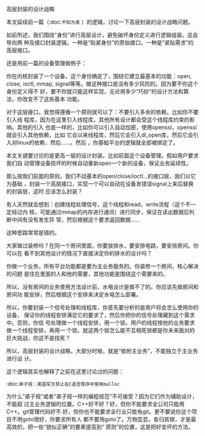     
高层封装的设计战略

本文延续前一篇（:doc:`不知为美` ）的逻辑，讨论一下高层封装的设计战略问题。

如前所述，我们围绕“身份”进行高层设计，避免破坏身份定义进行逻辑组装。这会导向两
种及接口封装逻辑。一种是“贴紧身份”的原始接口。一种是“紧贴需求”的高层接口。

还是用前一篇的设备管理做例子：

你在内核封装了一个设备，这个身份确定了，围绕它建立最基本的功能：open, close,
ioctl, mmap, signal等等。做这种接口是没有多少风险的。因为要不你这个身份定义得不
好，要不你就只能这样实现，无论用多少“巧妙”的设计方法和算法，你改变不了这些基本
功能。

对于这层接口，我觉得遵循一个原则就可以了：不要引入多余的依赖。比如你不要引入线
程库，因为在这里引入线程库，其他所有设计都会受这个线程库约束的影响。其他的引入
也是一样的，比如你可以引入自动加密，使用openssl，openssl就会引入其他依赖，比如
它会以来线程库，然后它会引入dl_open库，然后它会引入对linux的依赖，然后……。然后
，你基础平台的逻辑就全部被绑定了。

本文关键要讨论的是更高一层的设计封装。比如前面这个设备管理。假如用户要求我们自
动管理设备损坏的时候自动重新open一个新的设备，保证业务延续性。

那么按我们前面的原则，我们不动基本的open/close/ioctl...的接口层，我们以它为基础
，封装一个高层接口，实现一个可以自动在设备发错误signal上来后替换的封装层，这时
应该怎么封装？

有人天然就会想到：创建线程处理信号，这个线程和read，write流程（这个不一定经过内
核，可能通过mmap的内存进行通讯）进行同步，保证在读出数据后判断中间有没有发生异
常，然后根据这个要求返回数据……

这种思路常常是错的。

大家做过装修吗？在同一个房间里面，你要放排水，要安排电路，要安排房间。你可以在
看不到其他设计的情况下直接决定你的排水的设计吗？

你做一个业务，所有平台功能都是要为主业务服务的。你装修一个房间，核心解决的问题
是住在里面的人和他的需要，其他功能是围绕这个需要来的。

所以，没有房间的业务使用方法设计前，水电设计是做不了的。你应该先做房间和房间功
能安排，然后根据这个安排来决定水电怎么部署。

所以，你要封装一个信号处理和线程库，你首先要分析的是用户将会怎么使用你的设备，
保证你的线程安排满足它的要求了，然后你把你的信号处理藏到这个需求中。否则，你信
号处理做一个线程安排，用一个锁。用户的线程按他的业务要求做一个线程安排，再用一
个锁。就这两个锁怎么能不互相死锁都是你未来面对的巨大挑战，你这不是找死？

所以，高层封装的设计战略，大部分时候，就是“依附主业务”，不能独立于主业务进行设
计。

这个逻辑其实也解释了之前在这里讨论过的问题：

  :doc:`弟子规：美国军方禁止在C语言程序中使用malloc` 

为什么“弟子规”或者“弟子规一样的编程规范”不可接受？因为它们作为辅助设计，不能超
过主业务逻辑的位置。C++好不好？好，但你不能要求全公司只能用C++。git管理代码好不
好，但你也不能要求全行业只能有git。更不要说你这个项目不用goto很好，你要求所有人
都不要用goto了。万物芸芸，各归其根，才是最高效的，把一些“貌似正确”的要素提高到“
原则”的位置，这是把好变坏的方法。
